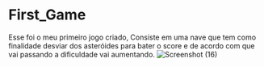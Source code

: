 # First_Game
Esse foi o meu primeiro jogo criado, Consiste em uma nave que tem como finalidade desviar dos asteróides para bater o score e de acordo com que vai passando a dificuldade vai aumentando.
![Screenshot (16)](https://github.com/user-attachments/assets/ffb3c2ee-e735-489f-8c14-b8b60e829fd9)
